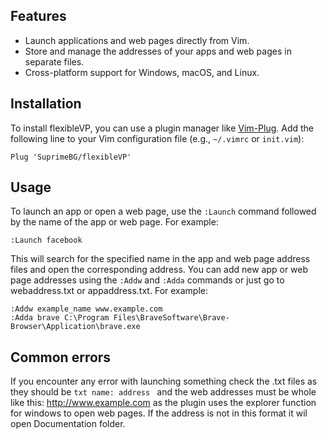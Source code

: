 ## Features

- Launch applications and web pages directly from Vim.
- Store and manage the addresses of your apps and web pages in separate files.
- Cross-platform support for Windows, macOS, and Linux.

## Installation

To install flexibleVP, you can use a plugin manager like [Vim-Plug](https://github.com/junegunn/vim-plug). Add the following line to your Vim configuration file (e.g., `~/.vimrc` or `init.vim`):

```vim
Plug 'SuprimeBG/flexibleVP'
```

## Usage

To launch an app or open a web page, use the `:Launch` command followed by the name of the app or web page. For example:

```vim
:Launch facebook
```

This will search for the specified name in the app and web page address files and open the corresponding address.
You can add new app or web page addresses using the `:Addw` and `:Adda` commands or just go to webaddress.txt or appaddress.txt. 
For example:
```vim
:Addw example_name www.example.com
:Adda brave C:\Program Files\BraveSoftware\Brave-Browser\Application\brave.exe
```
## Common errors

If you encounter any error with launching something check the .txt files as they should be ```txt name: address ``` and the web addresses must be whole like this: http://www.example.com as the plugin uses the explorer function for windows to open web pages. If the address is not in this format it wil open Documentation folder.
